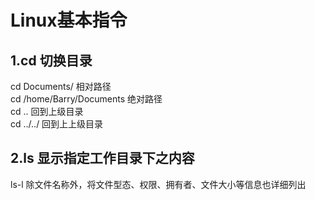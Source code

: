 # Linux基本指令

## 1.cd 切换目录
cd Documents/             相对路径  
cd /home/Barry/Documents  绝对路径  
cd ..                     回到上级目录  
cd ../../                 回到上上级目录  
## 2.ls 显示指定工作目录下之内容
ls-l                      除文件名称外，将文件型态、权限、拥有者、文件大小等信息也详细列出
